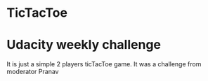 # TicTacToe
# Udacity weekly challenge
It is just a simple 2 players ticTacToe game. It was a challenge from moderator Pranav 
